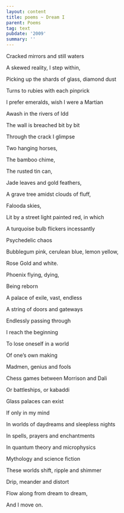 ```yaml
---
layout: content
title: poems ~ Dream I
parent: Poems
tag: text
pubdate: '2009'
summary: ''
---
```


Cracked mirrors and still waters

A skewed reality, I step within,

Picking up the shards of glass, diamond dust

Turns to rubies with each pinprick

I prefer emeralds, wish I were a Martian

Awash in the rivers of Idd

The wall is breached bit by bit

Through the crack I glimpse

Two hanging horses,

The bamboo chime,

The rusted tin can,

Jade leaves and gold feathers,

A grave tree amidst clouds of fluff,

Falooda skies,

Lit by a street light painted red, in which

A turquoise bulb flickers incessantly

Psychedelic chaos

Bubblegum pink, cerulean blue, lemon yellow,

Rose Gold and white.

Phoenix flying, dying,

Being reborn




A palace of exile, vast, endless

A string of doors and gateways

Endlessly passing through

I reach the beginning

To lose oneself in a world

Of one’s own making

Madmen, genius and fools

Chess games between Morrison and Dali

Or battleships, or kabaddi

Glass palaces can exist

If only in my mind

In worlds of daydreams and sleepless nights

In spells, prayers and enchantments

In quantum theory and microphysics

Mythology and science fiction

These worlds shift, ripple and shimmer

Drip, meander and distort

Flow along from dream to dream,

And I move on.
